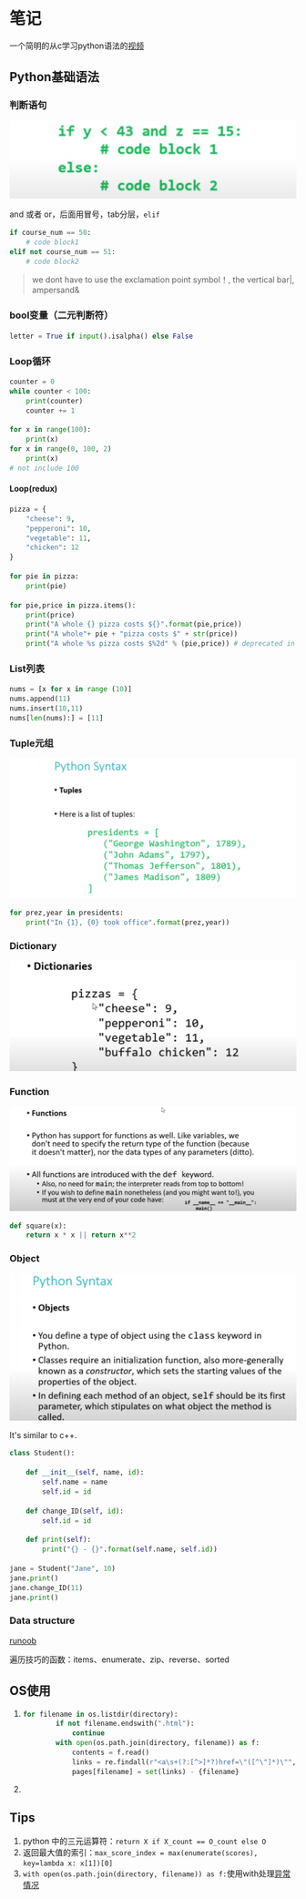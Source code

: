 # 笔记

一个简明的从c学习python语法的[视频](https://cs50.harvard.edu/x/2023/shorts/python/)

## Python基础语法



### 判断语句

![](graph\Snipaste_2023-08-07_11-06-24.png)

and 或者 or，后面用冒号，tab分层，`elif`

```python
if course_num == 50:
	# code block1
elif not course_num == 51:
    # code block2
```

> we dont have to use the exclamation point symbol！, the vertical bar|, ampersand&



### bool变量（二元判断符）

```python
letter = True if input().isalpha() else False
```



### Loop循环

```python
counter = 0
while counter < 100:
	print(counter)
	counter += 1
	
for x in range(100):
    print(x)
for x in range(0, 100, 2)
	print(x)
# not include 100
```



#### Loop(redux)

```python
pizza = {
    "cheese": 9,
    "pepperoni": 10,
    "vegetable": 11,
    "chicken": 12
}

for pie in pizza:
    print(pie)
    
for pie,price in pizza.items():
    print(price)
    print("A whole {} pizza costs ${}".format(pie,price))
    print("A whole"+ pie + "pizza costs $" + str(price))
    print("A whole %s pizza costs $%2d" % (pie,price)) # deprecated in python3
```



### List列表

```python
nums = [x for x in range (10)]
nums.append(11)
nums.insert(10,11)
nums[len(nums):] = [11]
```

### Tuple元组

![](graph\Snipaste_2023-08-07_19-59-14.png)

```python
for prez,year in presidents:
    print("In {1}, {0} took office".format(prez,year))
```



### Dictionary

![](graph\Snipaste_2023-08-07_20-07-58.png)



### Function

![](graph\Snipaste_2023-08-07_20-22-32.png)

```python
def square(x):
    return x * x || return x**2
```



### Object

![](graph\Snipaste_2023-08-07_20-28-44.png)

It's similar to c++.

```python
class Student():
    
    def __init__(self, name, id):
        self.name = name
        self.id = id
        
    def change_ID(self, id):
        self.id = id
        
    def print(self):
        print("{} - {}".format(self.name, self.id))
        
jane = Student("Jane", 10)
jane.print()
jane.change_ID(11)
jane.print()
```



### Data structure

[runoob](https://www.runoob.com/python3/python3-data-structure.html)

遍历技巧的函数：items、enumerate、zip、reverse、sorted



## OS使用

1. ```python
   for filename in os.listdir(directory):
           if not filename.endswith(".html"):
               continue
           with open(os.path.join(directory, filename)) as f:
               contents = f.read()
               links = re.findall(r"<a\s+(?:[^>]*?)href=\"([^\"]*)\"", contents)
               pages[filename] = set(links) - {filename}
   ```

2. 







## Tips

1. python 中的三元运算符：`return X if X_count == O_count else O`
2. 返回最大值的索引：`max_score_index = max(enumerate(scores), key=lambda x: x[1])[0]`
3. `with open(os.path.join(directory, filename)) as f:`使用with处理[异常情况](https://www.runoob.com/python3/python-with.html)